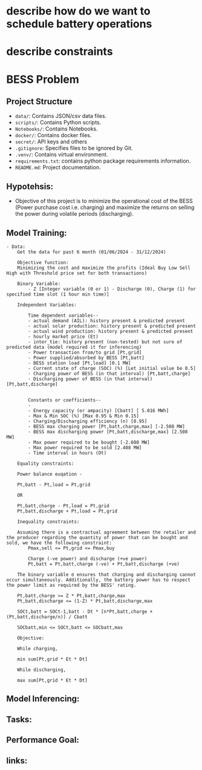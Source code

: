 # describe how do we want to schedule battery operations

# describe constraints 
# BESS Problem

## Project Structure

- `data/`: Contains JSON/csv data files.
- `scripts/`: Contains Python scripts.
- `Notebooks/`: Contains Notebooks.
- `docker/`: Contains docker files.
- `secret/`: API keys and others
- `.gitignore`: Specifies files to be ignored by Git.
- `.venv/`: Contains virtual environment.
- `requirements.txt`: contains python package requirements information.
- `README.md`: Project documentation.

## Hypotehsis:
- Objective of this project is to minimize the operational cost of the BESS (Power purchase cost i.e. charging) and maximize the returns on selling the power during volatile periods (discharging).

## Model Training: 
	- Data:
        Get the data for past 6 month (01/06/2024 - 31/12/2024)

        Objective function:
        Minimizing the cost and maximize the profits (Ideal Buy Low Sell High with Threshold price set for both transactions)

        Binary Variable:
            - Z [Integer variable (0 or 1) - Discharge (0), Charge (1) for specified time slot (1 hour min time)]

        Independent Variables:

            Time dependent variables--
            - actual demand (AIL): history present & predicted present
            - actual solar production: history present & predicted present
            - actual wind production: history present & predicted present
            - hourly market price (Et)
            - inter_tie: history present (non-tested) but not sure of predicted data (model required it for inferencing)
            - Power transaction from/to grid [Pt,grid] 
            - Power supplied/absorbed by BESS [Pt,batt]
            - BESS station load [Pt,load] [0.1 MW]
            - Current state of charge (SOC) (%) [Let initial value be 0.5]
            - Charging power of BESS (in that interval) [Pt,batt,charge]
            - Discharging power of BESS (in that interval) [Pt,batt,discharge]

            
            Constants or coefficients--
            - 
            - Energy capacity (or ampacity) [Cbatt] [ 5.016 MWh]
            - Max & Min SOC (%) [Max 0.95 & Min 0.15]
            - Charging/Discharging efficiency (n) [0.95]
            - BESS max charging power [Pt,batt,charge,max] [-2.508 MW]
            - BESS max discharging power [Pt,batt,discharge,max] [2.508 MW]
            - Max power required to be bought [-2.608 MW]
            - Max power required to be sold [2.408 MW]
            - Time interval in hours (Dt)

        Equality constraints:

        Power balance euqation -
        
        Pt,batt - Pt,load = Pt,grid

        OR 

        Pt,batt,charge - Pt,load = Pt,grid
        Pt,batt,discharge + Pt,load = Pt,grid

        Inequality constraints:

        Assuming there is a contractual agreement between the retailer and the producer regarding the quantity of power that can be bought and sold, we have the following constraint:
            Pmax,sell <= Pt,grid <= Pmax,buy

            Charge (-ve power) and discharge (+ve power)
            Pt,batt = Pt,batt,charge (-ve) + Pt,batt,discharge (+ve)

        The binary variable σ ensures that charging and discharging cannot occur simultaneously. Additionally, the battery power has to respect the power limit as required by the BESS' rating.

        Pt,batt,charge >= Z * Pt,batt,charge,max
        Pt,batt,discharge <= (1-Z) * Pt,batt,discharge,max

        SOCt,batt = SOCt-1,batt - Dt * [n*Pt,batt,charge + (Pt,batt,discharge/n)] / Cbatt

        SOCbatt,min <= SOCt,batt <= SOCbatt,max

        Objective:

        While charging,

        min sum[Pt,grid * Et * Dt]

        While discharging,

        max sum[Pt,grid * Et * Dt]



## Model Inferencing:
	

## Tasks:
    



## Performance Goal:
 



## links:



